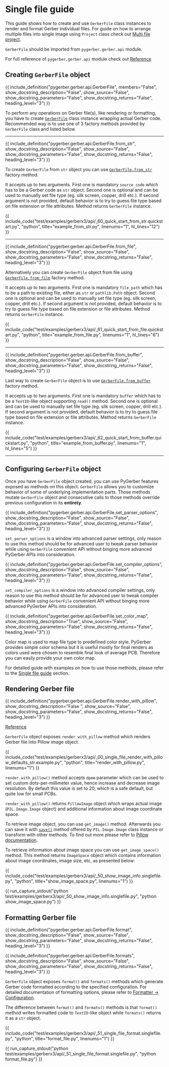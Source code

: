 # Single file guide

This guide shows how to create and use `GerberFile` class instances to render and format
Gerber individual files. For guide on how to arrange multiple files into single image
using `Project` class check out [Multi file project](./02_multi_file_project.md).

`GerberFile` should be imported from `pygerber.gerber.api` module.

For full reference of `pygerber.gerber.api` module check out
[Reference](./20_pygerber_gerber_api_reference.md)

## Creating `GerberFile` object

{{ include_definition("pygerber.gerber.api.GerberFile", members="False", show_docstring_description="False", show_source="False", show_docstring_parameters="False", show_docstring_returns="False", heading_level="3") }}

To perform any operations on Gerber file(s), like rendering or formatting, you have to
create
[`GerberFile`](./20_pygerber_gerber_api_reference.md#pygerber.gerber.api.GerberFile)
class instance wrapping actual Gerber code. Recommended way is to use one of 3 factory
methods provided by `GerberFile` class and listed below.

---

{{ include_definition("pygerber.gerber.api.GerberFile.from_str", show_docstring_description="False", show_source="False", show_docstring_parameters="False", show_docstring_returns="False", heading_level="3") }}

To create `GerberFile` from `str` object you can use
[`GerberFile.from_str`](./20_pygerber_gerber_api_reference.md#pygerber.gerber.api.GerberFile.from_str)
factory method.

It accepts up to two arguments. First one is mandatory `source_code` which has to be a
Gerber code as `str` object. Second one is optional and can be used to manually set file
type (eg. silk screen, copper, drill etc.). If second argument is not provided, default
behavior is to try to guess file type based on file extension or file attributes. Method
returns `GerberFile` instance.

{{ include_code("test/examples/gerberx3/api/_60_quick_start_from_str.quickstart.py", "python", title="example_from_str.py", linenums="1", hl_lines="12") }}

---

{{ include_definition("pygerber.gerber.api.GerberFile.from_file", show_docstring_description="False", show_source="False", show_docstring_parameters="False", show_docstring_returns="False", heading_level="3") }}

Alternatively you can create `GerberFile` object from file using
[`GerberFile.from_file`](./20_pygerber_gerber_api_reference.md#pygerber.gerber.api.GerberFile.from_file)
factory method.

It accepts up to two arguments. First one is mandatory `file_path` which has to be a
path to existing file, either as `str` or `pathlib.Path` object. Second one is optional
and can be used to manually set file type (eg. silk screen, copper, drill etc.). If
second argument is not provided, default behavior is to try to guess file type based on
file extension or file attributes. Method returns `GerberFile` instance.

{{ include_code("test/examples/gerberx3/api/_61_quick_start_from_file.quickstart.py", "python", title="example_from_file.py", linenums="1", hl_lines="6") }}

---

{{ include_definition("pygerber.gerber.api.GerberFile.from_buffer", show_docstring_description="False", show_source="False", show_docstring_parameters="False", show_docstring_returns="False", heading_level="3") }}

Last way to create `GerberFile` object is to use
[`GerberFile.from_buffer`](./20_pygerber_gerber_api_reference.md#pygerber.gerber.api.GerberFile.from_buffer)
factory method.

It accepts up to two arguments. First one is mandatory `buffer` which has to be a
`TextIO`-like object supporting `read()` method. Second one is optional and can be used
to manually set file type (eg. silk screen, copper, drill etc.). If second argument is
not provided, default behavior is to try to guess file type based on file extension or
file attributes. Method returns `GerberFile` instance.

{{ include_code("test/examples/gerberx3/api/_62_quick_start_from_buffer.quickstart.py", "python", title="example_from_buffer.py", linenums="1", hl_lines="5") }}

---

## Configuring `GerberFile` object

Once you have `GerberFile` object created, you can use PyGerber features exposed as
methods on this object. `GerberFile` allows you to customize behavior of some of
underlying implementation parts. Those methods mutate `GerberFile` object and
consecutive calls to those methods override previous configuration in its **entirety**.

{{ include_definition("pygerber.gerber.api.GerberFile.set_parser_options", show_docstring_description="False", show_source="False", show_docstring_parameters="False", show_docstring_returns="False", heading_level="3") }}

`set_parser_options` is a window into advanced parser settings, only reason to use this
method should be for advanced user to tweak parser behavior while using `GerberFile`
convenient API without binging more advanced PyGerber APIs into consideration.

{{ include_definition("pygerber.gerber.api.GerberFile.set_compiler_options", show_docstring_description="False", show_source="False", show_docstring_parameters="False", show_docstring_returns="False", heading_level="3") }}

`set_compiler_options` is a window into advanced compiler settings, only reason to use
this method should be for advanced user to tweak compiler behavior while using
`GerberFile` convenient API without binging more advanced PyGerber APIs into
consideration.

{{ include_definition("pygerber.gerber.api.GerberFile.set_color_map", show_docstring_description="True", show_source="False", show_docstring_parameters="False", show_docstring_returns="False", heading_level="3") }}

Color map is used to map file type to predefined color style. PyGerber provides simple
color schema but it is useful mostly for final renders as colors used were chosen to
resemble final look of average PCB. Therefore you can easily provide your own color map.

For detailed guide with examples on how to use those methods, please refer to the
[Single file guide](./01_single_file.md) section.

## Rendering Gerber file

{{ include_definition("pygerber.gerber.api.GerberFile.render_with_pillow", show_docstring_description="False ", show_source="False", show_docstring_parameters="False", show_docstring_returns="False", heading_level="3") }}

[Reference](./20_pygerber_gerber_api_reference.md#pygerber.gerber.api.GerberFile.render_with_pillow)

`GerberFile` object exposes `render_with_pillow` method which renders Gerber file into
Pillow image object.

{{ include_code("test/examples/gerberx3/api/_00_single_file_render_with_pillow_defaults_str.example.py", "python", title="render_with_pillow.py", linenums="1") }}

`render_with_pillow()` method accepts `dpmm` parameter which can be used to set custom
dots-per-millimeter value, hence increase and decrease image resolution. By default this
value is set to 20, which is a safe default, but quite low for small PCBs.

`render_with_pillow()` returns `PillowImage` object which wraps actual image
(`PIL.Image.Image` object) and additional information about image coordinate space.

To retrieve image object, you can use `get_image()` method. Afterwards you can save it
with
[`save()`](https://pillow.readthedocs.io/en/stable/reference/Image.html#PIL.Image.Image.save)
method offered by `PIL.Image.Image` class instance or transform with other methods. To
find out more please refer to
[Pillow documentation](https://pillow.readthedocs.io/en/stable/).

To retrieve information about image space you can use `get_image_space()` method. This
method returns `ImageSpace` object which contains information about image coordinates,
image size, etc, as presented below:

{{ include_code("test/examples/gerberx3/api/_50_show_image_info.singlefile.py", "python", title="show_image_space.py", linenums="1") }}

{{ run_capture_stdout("python test/examples/gerberx3/api/_50_show_image_info.singlefile.py", "python show_image_space.py") }}

## Formatting Gerber file

{{ include_definition("pygerber.gerber.api.GerberFile.format", show_docstring_description="False", show_source="False", show_docstring_parameters="False", show_docstring_returns="False", heading_level="3") }}

{{ include_definition("pygerber.gerber.api.GerberFile.formats", show_docstring_description="False", show_source="False", show_docstring_parameters="False", show_docstring_returns="False", heading_level="3") }}

`GerberFile` object exposes `format()` and `formats()` methods which generate Gerber
code formatted according to the specified configuration. For detailed documentation of
formatting options, please refer to
[Formatter -> Configuration](../60_formatter/05_configuration.md).

The difference between `format()` and `formats()` methods is that `format()` method
writes formatted code to `TextIO`-like object while `formats()` returns it as a `str`
object.

{{ include_code("test/examples/gerberx3/api/_51_single_file_format.singlefile.py", "python", title="format_file.py", linenums="1") }}

{{ run_capture_stdout("python test/examples/gerberx3/api/_51_single_file_format.singlefile.py", "python format_file.py") }}
